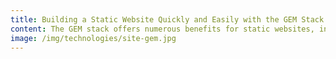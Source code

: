 ```yaml
---
title: Building a Static Website Quickly and Easily with the GEM Stack
content: The GEM stack offers numerous benefits for static websites, including faster load times, enhanced security, and improved scalability, making it an excellent choice for high-performance web projects. My choice for the GEM stack is Eleventy (11ty), known for its simplicity and flexibility, allowing for the creation of customizable and efficient static sites. This type of website is best suited for small-scale content-driven projects such as blogs, portfolios, and documentation sites, where speed and reliability are crucial.
image: /img/technologies/site-gem.jpg
---
```

